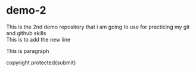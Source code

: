 # demo-2

This is the 2nd demo repository that i am going to use for practicing my git and github skills
<br>
This is to add the new line

<p>This is paragraph </p>

<footer>
<p>copyright protected{submit}</p>
</footer>
